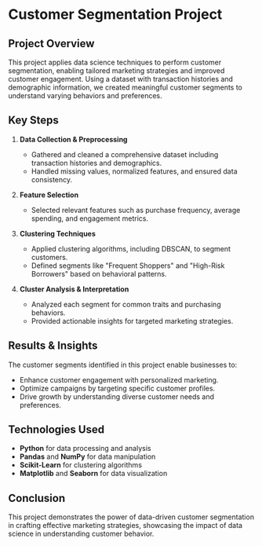 # Customer Segmentation Project

## Project Overview
This project applies data science techniques to perform customer segmentation, enabling tailored marketing strategies and improved customer engagement. Using a dataset with transaction histories and demographic information, we created meaningful customer segments to understand varying behaviors and preferences.

## Key Steps

1. **Data Collection & Preprocessing**  
   - Gathered and cleaned a comprehensive dataset including transaction histories and demographics.
   - Handled missing values, normalized features, and ensured data consistency.

2. **Feature Selection**  
   - Selected relevant features such as purchase frequency, average spending, and engagement metrics.

3. **Clustering Techniques**  
   - Applied clustering algorithms, including DBSCAN, to segment customers.
   - Defined segments like "Frequent Shoppers" and "High-Risk Borrowers" based on behavioral patterns.

4. **Cluster Analysis & Interpretation**  
   - Analyzed each segment for common traits and purchasing behaviors.
   - Provided actionable insights for targeted marketing strategies.

## Results & Insights
The customer segments identified in this project enable businesses to:
- Enhance customer engagement with personalized marketing.
- Optimize campaigns by targeting specific customer profiles.
- Drive growth by understanding diverse customer needs and preferences.

## Technologies Used
- **Python** for data processing and analysis
- **Pandas** and **NumPy** for data manipulation
- **Scikit-Learn** for clustering algorithms
- **Matplotlib** and **Seaborn** for data visualization

## Conclusion
This project demonstrates the power of data-driven customer segmentation in crafting effective marketing strategies, showcasing the impact of data science in understanding customer behavior.

